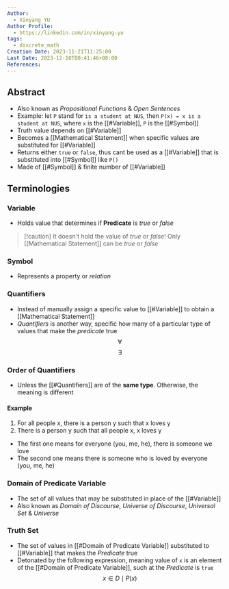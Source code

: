 ```yaml
---
Author:
  - Xinyang YU
Author Profile:
  - https://linkedin.com/in/xinyang-yu
tags:
  - discrete_math
Creation Date: 2023-11-21T11:25:00
Last Date: 2023-12-10T00:41:46+08:00
References: 
---
```

## Abstract
- Also known as *Propositional Functions* & *Open Sentences*
- Example: let `P` stand for `is a student at NUS`, then `P(x) = x is a student at NUS`, where `x` is the [[#Variable]], `P` is the [[#Symbol]]
- Truth value depends on [[#Variable]]
- Becomes a [[Mathematical Statement]] when specific values are substituted for [[#Variable]]
- Returns either `true` or `false`, thus cant be used as a [[#Variable]] that is substituted into [[#Symbol]] like `P()`
- Made of [[#Symbol]] & finite number of [[#Variable]]




## Terminologies 
### Variable
- Holds value that determines if **Predicate** is *true* or *false*
>[!caution] It doesn't hold the value of *true* or *false*! Only [[Mathematical Statement]] can be *true* or *false*
### Symbol
- Represents a property or *relation*
### Quantifiers
- Instead of manually assign a specific value to [[#Variable]] to obtain a [[Mathematical Statement]]
- *Quantifiers* is another way, specific how many of a particular type of values that make the *predicate* true
$$
\forall
$$
$$
\exists
$$
### Order of Quantifiers
- Unless the [[#Quantifiers]] are of the **same type**. Otherwise, the meaning is different
#### Example
1. For all people x, there is a person y such that x loves y
2. There is a person y such that all people x, x loves y
- The first one means for everyone (you, me, he), there is someone we love
- The second one means there is someone who is loved by everyone (you, me, he)
 
### Domain of Predicate Variable
- The set of all values that may be substituted in place of the [[#Variable]]
- Also known as *Domain of Discourse*, *Universe of Discourse*, *Universal Set* & *Universe*
### Truth Set
- The set of values in [[#Domain of Predicate Variable]] substituted to [[#Variable]] that makes the *Predicate* true
- Detonated by the following expression, meaning value of `x` is an element of the [[#Domain of Predicate Variable]], such at the *Predicate* is `true`
$$
{x \in D \mid P(x)}
$$
